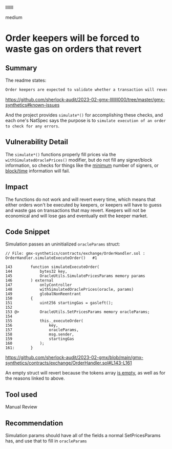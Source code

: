 IllIllI

medium

# Order keepers will be forced to waste gas on orders that revert

## Summary

The readme states:
```markdown
Order keepers are expected to validate whether a transaction will revert before sending the transaction to minimize gas wastage
```
https://github.com/sherlock-audit/2023-02-gmx-IllIllI000/tree/master/gmx-synthetics#known-issues

And the project provides `simulate*()` for accomplishing these checks, and each one's NatSpec says the purpose is to `simulate execution of an order to check for any errors`. 


## Vulnerability Detail

The `simulate*()` functions properly fill prices via the `withSimulatedOraclePrices()` modifier, but do not fill any signer/block information, so checks for things like the [minimum](https://github.com/sherlock-audit/2023-02-gmx/blob/main/gmx-synthetics/contracts/oracle/Oracle.sol#L225) number of signers, or [block/time](https://github.com/sherlock-audit/2023-02-gmx/blob/main/gmx-synthetics/contracts/oracle/Oracle.sol#L444-L467) information will fail.


## Impact

The functions do not work and will revert every time, which means that either orders won't be executed by keepers, or keepers will have to guess and waste gas on transactions that may revert. Keepers will not be economical and will lose gas and eventually exit the keeper market.


## Code Snippet

Simulation passes an uninitialized `oracleParams` struct:
```solidity
// File: gmx-synthetics/contracts/exchange/OrderHandler.sol : OrderHandler.simulateExecuteOrder()   #1

143        function simulateExecuteOrder(
144            bytes32 key,
145            OracleUtils.SimulatePricesParams memory params
146        ) external
147            onlyController
148            withSimulatedOraclePrices(oracle, params)
149            globalNonReentrant
150        {
151            uint256 startingGas = gasleft();
152    
153 @>         OracleUtils.SetPricesParams memory oracleParams;
154    
155            this._executeOrder(
156                key,
157                oracleParams,
158                msg.sender,
159                startingGas
160            );
161:       }
```
https://github.com/sherlock-audit/2023-02-gmx/blob/main/gmx-synthetics/contracts/exchange/OrderHandler.sol#L143-L161

An empty struct will revert because the tokens array [is empty](https://github.com/sherlock-audit/2023-02-gmx/blob/main/gmx-synthetics/contracts/oracle/Oracle.sol#L214-L220), as well as for the reasons linked to above.


## Tool used

Manual Review


## Recommendation

Simulation params should have all of the fields a normal SetPricesParams has, and use that to fill in `oracleParams`

